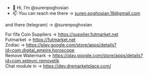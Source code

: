 - 👋 Hi, I’m @surenpoghosian
- 📫 You can reach me there -> suren.poghosian.18@gmail.com

and there (telegram) -> @surenpoghosian

For fifa Coin Suppliers -> https://supplier.futmarket.net 
<br/>
Futmarket -> https://futmarket.net
<br/>
Zodiac -> https://play.google.com/store/apps/details?id=com.digital_empire.horoscope
<br/>
Remove Watermark -> https://play.google.com/store/apps/details?id=com.xetpyrc.removetik
<br/>
Chat module in -> https://dev.dremarketplace.com/
<!---
surenpoghosian/surenpoghosian is a ✨ special ✨ repository because its `README.md` (this file) appears on your GitHub profile.
You can click the Preview link to take a look at your changes.
--->
